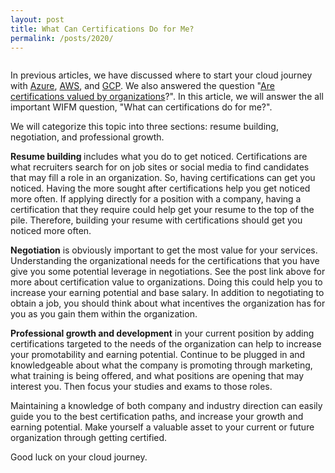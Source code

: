 ```yaml
---
layout: post
title: What Can Certifications Do for Me?
permalink: /posts/2020/
---
```


<!-- wp:image {"id":120,"sizeSlug":"large"} -->
<figure class="wp-block-image size-large"><img src="https://captainhyperscaler.files.wordpress.com/2019/10/clouds2.png?w=405" alt="" class="wp-image-120"/></figure>
<!-- /wp:image -->

<!-- wp:paragraph -->
<p>In previous articles, we have discussed where to start your cloud journey with <a rel="noreferrer noopener" aria-label="Azure (opens in a new tab)" href="https://captainhyperscaler.com/2020/01/28/where-do-i-start-with-the-cloud-part-1-microsoft-azure/" target="_blank">Azure</a>, <a rel="noreferrer noopener" aria-label="AWS (opens in a new tab)" href="https://captainhyperscaler.com/2020/01/29/where-do-i-start-with-the-cloud-part-2-amazon-web-services/" target="_blank">AWS</a>, and <a rel="noreferrer noopener" aria-label="GCP (opens in a new tab)" href="https://captainhyperscaler.com/2020/01/30/where-do-i-start-with-the-cloud-part-3-google-cloud-platform/" target="_blank">GCP</a>. We also answered the question "<a rel="noreferrer noopener" aria-label="Are certifications valued by organizations (opens in a new tab)" href="https://captainhyperscaler.com/?p=100" target="_blank">Are certifications valued by organizations</a>?". In this article, we will answer the all important WIFM question, "What can certifications do for me?". </p>
<!-- /wp:paragraph -->

<!-- wp:paragraph -->
<p>We will categorize this topic into three sections: resume building, negotiation, and professional growth. </p>
<!-- /wp:paragraph -->

<!-- wp:paragraph -->
<p><strong>Resume building </strong>includes what you do to get noticed. Certifications are what recruiters search for on job sites or social media to find candidates that may fill a role in an organization. So, having certifications can get you noticed. Having the more sought after certifications help you get noticed more often. If applying directly for a position with a company, having a certification that they require could help get your resume to the top of the pile. Therefore, building your resume with certifications should get you noticed more often.</p>
<!-- /wp:paragraph -->

<!-- wp:paragraph -->
<p><strong>Negotiation</strong> is obviously important to get the most value for your services. Understanding the organizational needs for the certifications that you have give you some potential leverage in negotiations. See the post link above for more about certification value to organizations. Doing this could help you to increase your earning potential and base salary. In addition to negotiating to obtain a job, you should think about what incentives the organization has for you as you gain them within the organization. </p>
<!-- /wp:paragraph -->

<!-- wp:paragraph -->
<p><strong>Professional growth and development</strong> in your current position by adding certifications targeted to the needs of the organization can help to increase your promotability and earning potential. Continue to be plugged in and knowledgeable about what the company is promoting through marketing, what training is being offered, and what positions are opening that may interest you. Then focus your studies and exams to those roles. </p>
<!-- /wp:paragraph -->

<!-- wp:paragraph -->
<p>Maintaining a knowledge of both company and industry direction can easily guide you to the best certification paths, and increase your growth and earning potential. Make yourself a valuable asset to your current or future organization through getting certified. </p>
<!-- /wp:paragraph -->

<!-- wp:paragraph -->
<p>Good luck on your cloud journey. </p>
<!-- /wp:paragraph -->